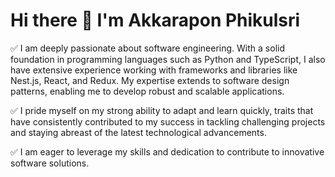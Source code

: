 
# Hi there 👋 I'm Akkarapon Phikulsri

✅ I am deeply passionate about software engineering. With a solid foundation in programming languages such as Python and TypeScript, I also have extensive experience working with frameworks and libraries like Nest.js, React, and Redux. My expertise extends to software design patterns, enabling me to develop robust and scalable applications.

✅ I pride myself on my strong ability to adapt and learn quickly, traits that have consistently contributed to my success in tackling challenging projects and staying abreast of the latest technological advancements. 

✅ I am eager to leverage my skills and dedication to contribute to innovative software solutions.
